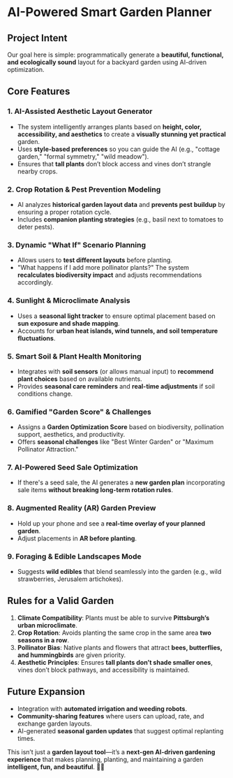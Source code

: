 # AI-Powered Smart Garden Planner

## Project Intent

Our goal here is simple: programmatically generate a **beautiful, functional, and ecologically sound** layout for a backyard garden using AI-driven optimization.

## Core Features

### **1. AI-Assisted Aesthetic Layout Generator**
- The system intelligently arranges plants based on **height, color, accessibility, and aesthetics** to create a **visually stunning yet practical** garden.
- Uses **style-based preferences** so you can guide the AI (e.g., "cottage garden," "formal symmetry," "wild meadow").
- Ensures that **tall plants** don’t block access and vines don’t strangle nearby crops.

### **2. Crop Rotation & Pest Prevention Modeling**
- AI analyzes **historical garden layout data** and **prevents pest buildup** by ensuring a proper rotation cycle.
- Includes **companion planting strategies** (e.g., basil next to tomatoes to deter pests).

### **3. Dynamic "What If" Scenario Planning**
- Allows users to **test different layouts** before planting.
- "What happens if I add more pollinator plants?" The system **recalculates biodiversity impact** and adjusts recommendations accordingly.

### **4. Sunlight & Microclimate Analysis**
- Uses a **seasonal light tracker** to ensure optimal placement based on **sun exposure and shade mapping**.
- Accounts for **urban heat islands, wind tunnels, and soil temperature fluctuations**.

### **5. Smart Soil & Plant Health Monitoring**
- Integrates with **soil sensors** (or allows manual input) to **recommend plant choices** based on available nutrients.
- Provides **seasonal care reminders** and **real-time adjustments** if soil conditions change.

### **6. Gamified "Garden Score" & Challenges**
- Assigns a **Garden Optimization Score** based on biodiversity, pollination support, aesthetics, and productivity.
- Offers **seasonal challenges** like "Best Winter Garden" or "Maximum Pollinator Attraction."

### **7. AI-Powered Seed Sale Optimization**
- If there's a seed sale, the AI generates a **new garden plan** incorporating sale items **without breaking long-term rotation rules**.

### **8. Augmented Reality (AR) Garden Preview**
- Hold up your phone and see a **real-time overlay of your planned garden**.
- Adjust placements in **AR before planting**.

### **9. Foraging & Edible Landscapes Mode**
- Suggests **wild edibles** that blend seamlessly into the garden (e.g., wild strawberries, Jerusalem artichokes).

## Rules for a Valid Garden
1. **Climate Compatibility**: Plants must be able to survive **Pittsburgh’s urban microclimate**.
2. **Crop Rotation**: Avoids planting the same crop in the same area **two seasons in a row**.
3. **Pollinator Bias**: Native plants and flowers that attract **bees, butterflies, and hummingbirds** are given priority.
4. **Aesthetic Principles**: Ensures **tall plants don’t shade smaller ones**, vines don’t block pathways, and accessibility is maintained.

## Future Expansion
- Integration with **automated irrigation and weeding robots**.
- **Community-sharing features** where users can upload, rate, and exchange garden layouts.
- AI-generated **seasonal garden updates** that suggest optimal replanting times.

This isn’t just a **garden layout tool**—it’s a **next-gen AI-driven gardening experience** that makes planning, planting, and maintaining a garden **intelligent, fun, and beautiful**. 🌿✨

